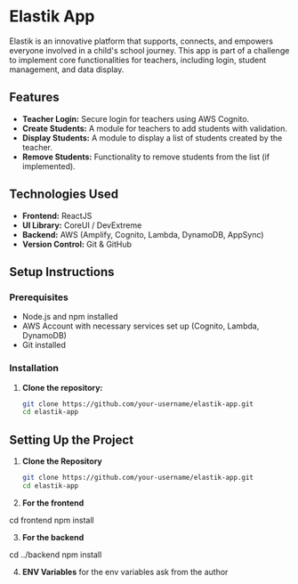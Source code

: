 # Elastik App

Elastik is an innovative platform that supports, connects, and empowers everyone involved in a child's school journey. This app is part of a challenge to implement core functionalities for teachers, including login, student management, and data display.

## Features

- **Teacher Login:** Secure login for teachers using AWS Cognito.
- **Create Students:** A module for teachers to add students with validation.
- **Display Students:** A module to display a list of students created by the teacher.
- **Remove Students:** Functionality to remove students from the list (if implemented).

## Technologies Used

- **Frontend:** ReactJS
- **UI Library:** CoreUI / DevExtreme
- **Backend:** AWS (Amplify, Cognito, Lambda, DynamoDB, AppSync)
- **Version Control:** Git & GitHub

## Setup Instructions

### Prerequisites

- Node.js and npm installed
- AWS Account with necessary services set up (Cognito, Lambda, DynamoDB)
- Git installed

### Installation

1. **Clone the repository:**

   ```bash
   git clone https://github.com/your-username/elastik-app.git
   cd elastik-app
   ```

## Setting Up the Project

1. **Clone the Repository**

   ```bash
   git clone https://github.com/your-username/elastik-app.git
   cd elastik-app

   ```

2. **For the frontend**

cd frontend
npm install

3. **For the backend**

cd ../backend
npm install

4. **ENV Variables**
   for the env variables ask from the author
